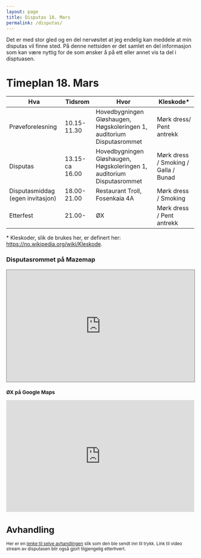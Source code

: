 ```yaml
---
layout: page
title: Disputas 18. Mars
permalink: /disputas/
---
```


Det er med stor gled og en del nervøsitet at jeg endelig kan meddele at min disputas vil finne sted. På denne nettsiden er det samlet en del informasjon som kan være nyttig for de som ønsker å på ett eller annet vis ta del i disptuasen.

# Timeplan 18. Mars

| Hva              | Tidsrom     | Hvor                       | Kleskode* |
|------------------|-------------|---------------------------------|----------|
| Prøveforelesning | 10.15-11.30 | Hovedbygningen Gløshaugen, Høgskoleringen 1, auditorium Disputasrommet  | Mørk dress/ Pent antrekk|
| Disputas         | 13.15-ca 16.00 | Hovedbygningen Gløshaugen, Høgskoleringen 1, auditorium Disputasrommet  | Mørk dress / Smoking / Galla / Bunad |
| Disputasmiddag (egen invitasjon) | 18.00-21.00 | Restaurant Troll, Fosenkaia 4A| Mørk dress / Smoking         |
| Etterfest        | 21.00-      | ØX  | Mørk dress / Pent antrekk    |

\* Kleskoder, slik de brukes her, er definert her: https://no.wikipedia.org/wiki/Kleskode.

### Disputasrommet på Mazemap
<iframe width="100%" height="300" frameborder="0" scrolling="no" marginheight="0" marginwidth="0" src="https://use.mazemap.com/embed.html#v=1&config=ntnu&zlevel=2&center=10.402548,63.419551&zoom=18&sharepoitype=poi&sharepoi=1000289416&campusid=1&utm_medium=iframe" style="border: 1px solid grey" allow="geolocation"></iframe><br/><small>
  
### ØX på Google Maps
<iframe src="https://www.google.com/maps/embed?pb=!1m18!1m12!1m3!1d1784.5555111060116!2d10.391677816719419!3d63.43086238327678!2m3!1f0!2f0!3f0!3m2!1i1024!2i768!4f13.1!3m3!1m2!1s0x466d319b1b50cf39%3A0x88a754cef5ac067b!2s%C3%98X%20Tap%20Room!5e0!3m2!1sno!2sno!4v1646223714599!5m2!1sno!2sno" width="100%" height="300" style="border:0;" allowfullscreen="" loading="lazy"></iframe>

# Avhandling
Her er en [lenke til selve avhandlingen](https://studntnu-my.sharepoint.com/:b:/g/personal/sivertba_ntnu_no/EQNC0M2Y7eNLmnZM6Z0oQzcBlwecqvoO1XKeoIULWIP2fA?e=oW5djq) slik som den ble sendt inn til trykk.
Link til video stream av disputasen blir også gjort tilgjengelig etterhvert.  

<!---  ## Thesis
Here is a [link to the thesis](https://studntnu-my.sharepoint.com/:b:/g/personal/sivertba_ntnu_no/EQNC0M2Y7eNLmnZM6Z0oQzcBlwecqvoO1XKeoIULWIP2fA?e=oW5djq) as it was sendt to print.
A link to the presentation used during the defence is also given here. --->

